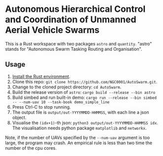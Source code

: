 # Autonomous Hierarchical Control and Coordination of Unmanned Aerial Vehicle Swarms

This is a Rust workspace with two packages `astro` and `quantity`.
"astro" stands for "Autonomous Swarm Tasking Routing and Organisation".

## Usage

1. [Install the Rust environment](https://www.rust-lang.org/tools/install).
2. Clone this repo: `git clone https://github.com/NGC0001/AutoSwarm.git`.
3. Change to the cloned project directory: `cd AutoSwarm`.
4. Build the release version of `astro`: `cargo build --release --bin astro`
5. Build simbed and run built-in demo: `cargo run --release --bin simbed -- --num-uav 10 --task-book demo_simple_line`
6. Press Ctrl-C to stop running.
7. The output file is `output/out-YYYYMMDD-HHMMSS`, with each line a json object.
8. Visualise the `(idx+1)`-th json: `python3 output/out-YYYYMMDD-HHMMSS idx`.
The visualisation needs python package `matplotlib` and `networkx`.

Note, if the number of UAVs specified by the `--num-uav` argument is too large,
the program may crash.
An empirical rule is less than two time the number of the cpu cores.
